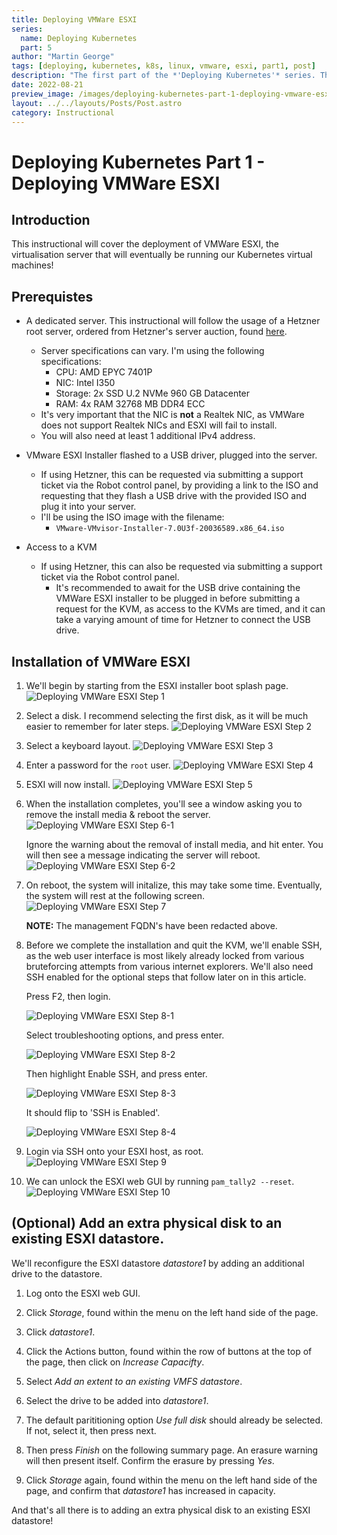 ```yaml
---
title: Deploying VMWare ESXI
series:
  name: Deploying Kubernetes
  part: 5
author: "Martin George"
tags: [deploying, kubernetes, k8s, linux, vmware, esxi, part1, post]
description: "The first part of the *'Deploying Kubernetes'* series. This instructional will cover the deployment of VMWare ESXI, the virtualisation server that will eventually be running our Kubernetes virtual machines!"
date: 2022-08-21
preview_image: /images/deploying-kubernetes-part-1-deploying-vmware-esxi/DeployingVMWare-Step1.png
layout: ../../layouts/Posts/Post.astro
category: Instructional
---
```


# Deploying Kubernetes Part 1 - Deploying VMWare ESXI

## Introduction

This instructional will cover the deployment of VMWare ESXI, the virtualisation server that will eventually be running our Kubernetes virtual machines!

## Prerequistes

- A dedicated server. This instructional will follow the usage of a Hetzner root server, ordered from Hetzner's server auction, found [here](hetzner.com/sb).

  - Server specifications can vary. I'm using the following specifications:
    - CPU: AMD EPYC 7401P
    - NIC: Intel I350
    - Storage: 2x SSD U.2 NVMe 960 GB Datacenter
    - RAM: 4x RAM 32768 MB DDR4 ECC
  - It's very important that the NIC is **not** a Realtek NIC, as VMWare does not support Realtek NICs and ESXI will fail to install.
  - You will also need at least 1 additional IPv4 address.

- VMware ESXI Installer flashed to a USB driver, plugged into the server.

  - If using Hetzner, this can be requested via submitting a support ticket via the Robot control panel, by providing a link to the ISO and requesting that they flash a USB drive with the provided ISO and plug it into your server.
  - I'll be using the ISO image with the filename:
    - `VMware-VMvisor-Installer-7.0U3f-20036589.x86_64.iso`

- Access to a KVM
  - If using Hetzner, this can also be requested via submitting a support ticket via the Robot control panel.
    - It's recommended to await for the USB drive containing the VMWare ESXI installer to be plugged in before submitting a request for the KVM, as access to the KVMs are timed, and it can take a varying amount of time for Hetzner to connect the USB drive.

## Installation of VMWare ESXI

1. We'll begin by starting from the ESXI installer boot splash page.
   ![Deploying VMWare ESXI Step 1](../../assets/images/deploying-kubernetes-part-1-deploying-vmware-esxi/DeployingVMWare-Step1.png)

2. Select a disk.
   I recommend selecting the first disk, as it will be much easier to remember for later steps.
   ![Deploying VMWare ESXI Step 2](../../assets/images/deploying-kubernetes-part-1-deploying-vmware-esxi/DeployingVMWare-Step2.png)

3. Select a keyboard layout.
   ![Deploying VMWare ESXI Step 3](../../assets/images/deploying-kubernetes-part-1-deploying-vmware-esxi/DeployingVMWare-Step3.png)

4. Enter a password for the `root` user.
   ![Deploying VMWare ESXI Step 4](../../assets/images/deploying-kubernetes-part-1-deploying-vmware-esxi/DeployingVMWare-Step4.png)

5. ESXI will now install.
   ![Deploying VMWare ESXI Step 5](../../assets/images/deploying-kubernetes-part-1-deploying-vmware-esxi/DeployingVMWare-Step5.png)

6. When the installation completes, you'll see a window asking you to remove the install media & reboot the server.
   ![Deploying VMWare ESXI Step 6-1](../../assets/images/deploying-kubernetes-part-1-deploying-vmware-esxi/DeployingVMWare-Step6-1.png)

   Ignore the warning about the removal of install media, and hit enter. You will then see a message indicating the server will reboot.
   ![Deploying VMWare ESXI Step 6-2](../../assets/images/deploying-kubernetes-part-1-deploying-vmware-esxi/DeployingVMWare-Step6-2.png)

7. On reboot, the system will initalize, this may take some time. Eventually, the system will rest at the following screen.
   ![Deploying VMWare ESXI Step 7](../../assets/images/deploying-kubernetes-part-1-deploying-vmware-esxi/DeployingVMWare-Step7.png)

   **NOTE:** The management FQDN's have been redacted above.

8. Before we complete the installation and quit the KVM, we'll enable SSH, as the web user interface is most likely already locked from various bruteforcing attempts from various internet explorers. We'll also need SSH enabled for the optional steps that follow later on in this article.

   Press F2, then login.

   ![Deploying VMWare ESXI Step 8-1](../../assets/images/deploying-kubernetes-part-1-deploying-vmware-esxi/DeployingVMWare-Step8-1.png)

   Select troubleshooting options, and press enter.

   ![Deploying VMWare ESXI Step 8-2](../../assets/images/deploying-kubernetes-part-1-deploying-vmware-esxi/DeployingVMWare-Step8-2.png)

   Then highlight Enable SSH, and press enter.

   ![Deploying VMWare ESXI Step 8-3](../../assets/images/deploying-kubernetes-part-1-deploying-vmware-esxi/DeployingVMWare-Step8-3.png)

   It should flip to 'SSH is Enabled'.

   ![Deploying VMWare ESXI Step 8-4](../../assets/images/deploying-kubernetes-part-1-deploying-vmware-esxi/DeployingVMWare-Step8-4.png)

9. Login via SSH onto your ESXI host, as root.
   ![Deploying VMWare ESXI Step 9](../../assets/images/deploying-kubernetes-part-1-deploying-vmware-esxi/DeployingVMWare-Step9.png)

10. We can unlock the ESXI web GUI by running `pam_tally2 --reset`.
    ![Deploying VMWare ESXI Step 10](../../assets/images/deploying-kubernetes-part-1-deploying-vmware-esxi/DeployingVMWare-Step10.png)

## (Optional) Add an extra physical disk to an existing ESXI datastore.

We'll reconfigure the ESXI datastore _datastore1_ by adding an additional drive to the datastore.

1. Log onto the ESXI web GUI.

2. Click _Storage_, found within the menu on the left hand side of the page.

3. Click _datastore1_.

4. Click the Actions button, found within the row of buttons at the top of the page, then click on _Increase Capacifty_.

5. Select _Add an extent to an existing VMFS datastore_.

6. Select the drive to be added into _datastore1_.

7. The default parititioning option _Use full disk_ should already be selected. If not, select it, then press next.

8. Then press _Finish_ on the following summary page. An erasure warning will then present itself. Confirm the erasure by pressing _Yes_.

9. Click _Storage_ again, found within the menu on the left hand side of the page, and confirm that _datastore1_ has increased in capacity.

And that's all there is to adding an extra physical disk to an existing ESXI datastore!

